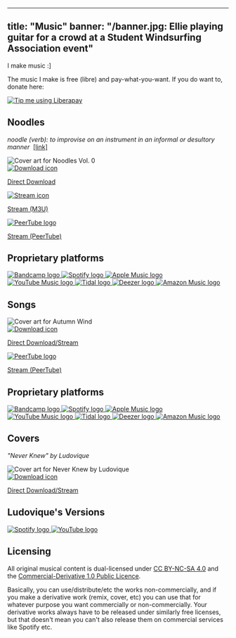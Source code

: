 <div class="banner">
</div>

---
title: "Music"
banner: "/banner.jpg: Ellie playing guitar for a crowd at a Student Windsurfing Association event"
---

I make music :]

The music I make is free (libre) and pay-what-you-want. If you do want to, donate here:

<a class="nounderline" href="https://liberapay.com/ellie-clifford/donate">
	<img alt="Tip me using Liberapay"
	     src="/_icons/liberapay.svg"/>
</a>

## Noodles

_noodle (verb): to improvise on an instrument in an informal or desultory
manner_&nbsp; [[link]](https://www.merriam-webster.com/dictionary/noodle)

<div class="music-item">
 <img class="music-art"
       src="/music/art/noodles_vol_0_512.jpg"
       alt="Cover art for Noodles Vol. 0" />
 <div class="music-links">
  <a href="/music/noodles/vol_0.zip">
   <img src="/_icons/download.svg" alt="Download icon" />
   <p>Direct Download</p>
  </a>
  <a href="/music/noodles/vol_0.m3u">
   <img src="/_icons/stream.svg" alt="Stream icon" />
   <p>Stream (M3U)</p>
  </a>
  <a href="https://tube.clifford.lol/w/p/6KJepmLw95EcRuKECvJYSV?playlistPosition=1">
   <img src="/_icons/peertube.svg" alt="PeerTube logo" />
   <p>Stream (PeerTube)</p>
  </a>
  <h2>Proprietary platforms</h2>
  <div class="predatory-services">
   <a href="https://ellie-clifford.bandcamp.com/album/noodles-vol-0-reflections-and-phantoms">
    <img src="/_icons/bandcamp.png" alt="Bandcamp logo" />
   </a>
   <a href="https://open.spotify.com/album/1ArKeSH95I7ORlcrQUliU2">
    <img src="/_icons/spotify.svg" alt="Spotify logo" />
   </a>
   <a href="https://music.apple.com/gb/album/noodles-vol-0-reflections-and-phantoms-ep/1673467206">
    <img src="/_icons/apple_music.svg" alt="Apple Music logo" />
   </a>
   <a href="https://music.youtube.com/playlist?list=OLAK5uy_mhXgNXjV1AmKR2YRrIhvnMFkCjEnqauIA">
    <img src="/_icons/youtube_music.svg" alt="YouTube Music logo" />
   </a>
   <a href="https://tidal.com/browse/album/278101092">
    <img src="/_icons/tidal.svg" alt="Tidal logo" />
   </a>
   <a href="https://deezer.page.link/m9UF3beyx5QXF6zo6">
    <img src="/_icons/deezer.svg" alt="Deezer logo" />
   </a>
   <a href="https://music.amazon.com/albums/B0BWH86X71">
    <img src="/_icons/amazon_music.svg" alt="Amazon Music logo" />
   </a>
  </div>
 </div>
</div>

## Songs

<div class="music-item">
 <img class="music-art"
       src="/music/art/autumn_wind_512.jpg"
       alt="Cover art for Autumn Wind" />
 <div class="music-links">
  <a href="/music/autumn_wind.flac">
   <img src="/_icons/download.svg" alt="Download icon" />
   <p>Direct Download/Stream</p>
  </a>
  <a href="https://tube.clifford.lol/w/amffnnQAkGZPvJZyzKVzDS">
   <img src="/_icons/peertube.svg" alt="PeerTube logo" />
   <p>Stream (PeerTube)</p>
  </a>
  <h2>Proprietary platforms</h2>
  <div class="predatory-services">
   <a href="https://ellie-clifford.bandcamp.com/track/autumn-wind/">
    <img src="/_icons/bandcamp.png" alt="Bandcamp logo" />
   </a>
   <a href="https://open.spotify.com/track/0oxEe0wXlONZyN725XJGk6">
    <img src="/_icons/spotify.svg" alt="Spotify logo" />
   </a>
   <a href="https://music.apple.com/gb/album/autumn-wind/1665667480">
    <img src="/_icons/apple_music.svg" alt="Apple Music logo" />
   </a>
   <a href="https://music.youtube.com/watch?v=1VUtIObBvlg">
    <img src="/_icons/youtube_music.svg" alt="YouTube Music logo" />
   </a>
   <a href="https://tidal.com/track/271607621">
    <img src="/_icons/tidal.svg" alt="Tidal logo" />
   </a>
   <a href="https://deezer.page.link/8L4We7yF1i64LTRg6">
    <img src="/_icons/deezer.svg" alt="Deezer logo" />
   </a>
   <a href="https://music.amazon.co.uk/albums/B0BSFQXZHV">
    <img src="/_icons/amazon_music.svg" alt="Amazon Music logo" />
   </a>
  </div>
 </div>
</div>

## Covers

_"Never Knew" by Ludovique_

<div class="music-item">
 <img class="music-art"
       src="/music/art/never_knew_512.jpg"
       alt="Cover art for Never Knew by Ludovique" />
 <div class="music-links">
  <a href="/music/never_knew.flac">
   <img src="/_icons/download.svg" alt="Download icon" />
   <p>Direct Download/Stream</p>
  </a>
  <!--
  <a href="https://dalek.zone/w/g9Sx4wZkweWS5C61ATVo2E">
   <img src="/_icons/peertube.svg" alt="PeerTube logo" />
   <p>Stream (PeerTube)</p>
  </a>
  -->
  <h2>Ludovique's Versions</h2>
  <div class="predatory-services">
   <a href="https://open.spotify.com/track/6cHwWjZHAFxvj7FIZZFoq0">
    <img src="/_icons/spotify.svg" alt="Spotify logo" />
   </a>
   <a href="https://youtube.com/watch?v=QP8SJMKEWio">
    <img src="/_icons/youtube.svg" alt="YouTube logo" />
   </a>
   <!--
   <a href="https://youtube.com/watch?v=er6E8_7Ni2E">
    <img src="/_icons/youtube.svg" alt="YouTube logo" />
   </a>
   -->
  </div>
 </div>
</div>

## Licensing

All original musical content is dual-licensed under [CC BY-NC-SA
4.0](https://creativecommons.org/licenses/by-nc-sa/4.0/) and the
[Commercial-Derivative 1.0 Public
Licence](https://ellie.clifford.lol/licenses/commercial-derivative-1.0.txt).

Basically, you can use/distribute/etc the works non-commercially, and if you
make a derivative work (remix, cover, etc) you can use that for whatever
purpose you want commercially or non-commercially. Your derivative works always
have to be released under similarly free licenses, but that doesn't mean you
can't also release them on commercial services like Spotify etc.
